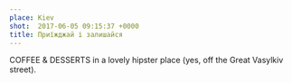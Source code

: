 ```yaml
---
place: Kiev
shot:  2017-06-05 09:15:37 +0000
title: Приїжджай і залишайся
---
```


COFFEE & DESSERTS in a lovely hipster place (yes, off the Great Vasylkiv street).
